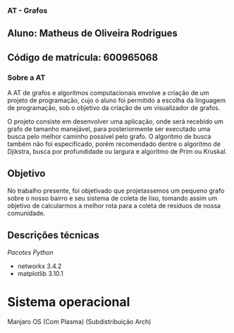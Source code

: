 ### AT - Grafos ###
## Aluno: Matheus de Oliveira Rodrigues ##
## Código de matrícula: 600965068 ##

### Sobre a AT ###

A AT de grafos e algoritmos computacionais envolve a criação de um projeto de programação, cujo o aluno foi permitido a escolha da linguagem de programação, sob o objetivo da criação de um visualizador de grafos.

O projeto consiste em desenvolver uma aplicação, onde será recebido um grafo de tamanho manejável, para posteriormente ser executado uma busca pelo melhor caminho possível pelo grafo. O algoritmo de busca também não foi especificado, porém recomendado dentre o algoritmo de Djikstra, busca por profundidade ou largura e algoritmo de Prim ou Kruskal.

 ## Objetivo ##

 No trabalho presente, foi objetivado que projetassemos um pequeno grafo sobre o nosso bairro e seu sistema de coleta de lixo, tomando assim um objetivo de calcularmos a melhor rota para a coleta de resíduos de nossa comunidade.

## Descrições técnicas ##

*Pacotes Python*
 - networkx 3.4.2
 - matplotlib 3.10.1

# Sistema operacional #

Manjaro OS (Com Plasma)
(Subdistribuição Arch)